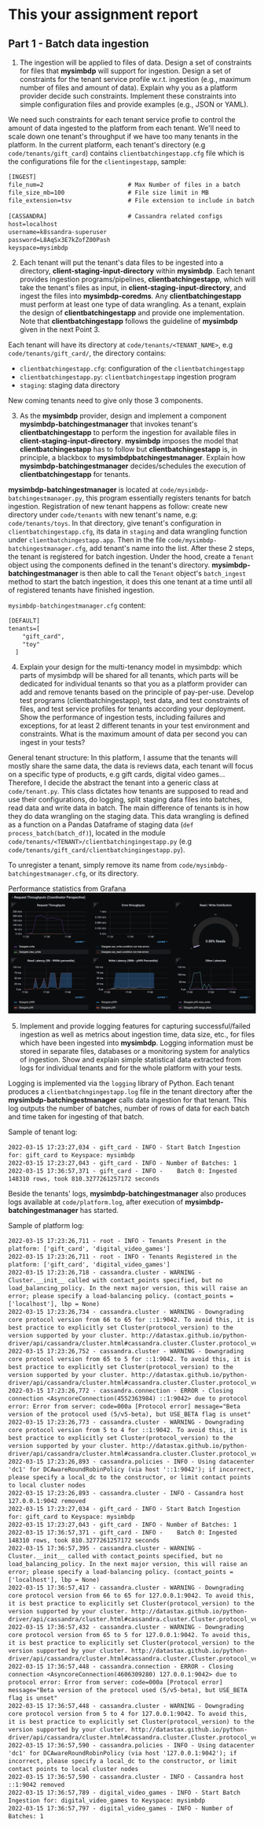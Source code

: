 # This your assignment report


## Part 1 - Batch data ingestion

1. The ingestion will be applied to files of data. Design a set of constraints for files that **mysimbdp** will support for ingestion.
Design a set of constraints for the tenant service profile w.r.t. ingestion (e.g., maximum number of files and amount of data).
Explain why you as a platform provider decide such constraints. Implement these constraints into simple configuration files
and provide examples (e.g., JSON or YAML).

We need such constraints for each tenant service profie to control the amount of data ingested to the platform from each tenant.
We'll need to scale down one tenant's throughput if we have too many tenants in the platform. In the current platform, each tenant's 
directory (e.g `code/tenants/gift_card`) contains `clientbatchingestapp.cfg` file which is the configurations file for the `clientingestapp`,
sample:

```
[INGEST]
file_num=2                        # Max Number of files in a batch
file_size_mb=100                  # File size limit in MB
file_extension=tsv                # File extension to include in batch

[CASSANDRA]                       # Cassandra related configs
host=localhost
username=k8ssandra-superuser
password=L8AqSx3E7kZofZ00Pash
keyspace=mysimbdp
```


2. Each tenant will put the tenant's data files to be ingested into a directory, **client-staging-input-directory** within **mysimbdp**.
Each tenant provides ingestion programs/pipelines, **clientbatchingestapp**, which will take the tenant's files as input, in
**client-staging-input-directory**, and ingest the files into **mysimbdp-coredms**. Any **clientbatchingestapp** must perform at
least one type of data wrangling. As a tenant, explain the design of **clientbatchingestapp** and provide one implementation.
Note that **clientbatchingestapp** follows the guideline of **mysimbdp** given in the next Point 3.

Each tenant will have its directory at `code/tenants/<TENANT_NAME>`, e.g `code/tenants/gift_card/`, the directory contains:

- `clientbatchingestapp.cfg`: configuration of the `clientbatchingestapp`
- `clientbatchingestapp.py`: `clientbatchingestapp` ingestion program
- `staging`: staging data directory

New coming tenants need to give only those 3 components.


3. As the **mysimbdp** provider, design and implement a component **mysimbdp-batchingestmanager** that invokes tenant's
**clientbatchingestapp** to perform the ingestion for available files in **client-staging-input-directory**. **mysimbdp** imposes the
model that **clientbatchingestapp** has to follow but **clientbatchingestapp** is, in principle, a blackbox to **mysimbdpbatchingestmanager**.
Explain how **mysimbdp-batchingestmanager** decides/schedules the execution of **clientbatchingestapp** for tenants. 


**mysimbdp-batchingestmanager** is located at `code/mysimbdp-batchingestmanager.py`, this program essentially registers tenants for batch ingestion.
Registration of new tenant happens as follow: create new directory under `code/tenants` with new tenant's name, e.g: `code/tenants/toys`. In that directory,
give tenant's configuration in `clientbatchingestapp.cfg`, its data in `staging` and data wrangling function under `clientbatchingestapp.app`. Then in the file
`code/mysimbdp-batchingestmanager.cfg`, add tenant's name into the list. After these 2 steps, the tenant is registered for batch ingestion. Under the hood,
create a `Tenant` object using the components defined in the tenant's directory. **mysimbdp-batchingestmanager** is then able to call the `Tenant` object's
`batch_ingest` method to start the batch ingestion, it does this one tenant at a time until all of registered tenants have finished ingestion.


`mysimbdp-batchingestmanager.cfg` content:
```
[DEFAULT]
tenants=[
    "gift_card",
    "toy"
  ]
```


4. Explain your design for the multi-tenancy model in mysimbdp: which parts of mysimbdp will be shared for all tenants,
which parts will be dedicated for individual tenants so that you as a platform provider can add and remove tenants based on
the principle of pay-per-use. Develop test programs (clientbatchingestapp), test data, and test constraints of files, and test
service profiles for tenants according your deployment. Show the performance of ingestion tests, including failures and
exceptions, for at least 2 different tenants in your test environment and constraints. What is the maximum amount of data
per second you can ingest in your tests?


General tenant structure: In this platform, I assume that the tenants will mostly share the same data, the data is reviews data,
each tenant will focus on a specific type of products, e.g gift cards, digital video games... Therefore, I decide the abstract the tenant
into a generic class at `code/tenant.py`. This class dictates how tenants are supposed to read and use their configurations, do logging, 
split staging data files into batches, read data and write data in batch. The main difference of tenants is in how they do data wrangling on
the staging data. This data wrangling is defined as a function on a Pandas Dataframe of staging data (`def process_batch(batch_df)`), located in the module 
`code/tenants/<TENANT>/clientbatchingingestapp.py` (e.g `code/tenants/gift_card/clientbatchingingestapp.py`). 

To unregister a tenant, simply remove its name from `code/mysimbdp-batchingestmanager.cfg`, or its directory.

Performance statistics from Grafana
![](/reports/images/performance.png)


5. Implement and provide logging features for capturing successful/failed ingestion as well as metrics about ingestion time,
data size, etc., for files which have been ingested into **mysimbdp**. Logging information must be stored in separate files,
databases or a monitoring system for analytics of ingestion. Show and explain simple statistical data extracted from logs for
individual tenants and for the whole platform with your tests.

Logging is implemented via the `logging` library of Python. Each tenant produces a `clientbatchngingestapp.log` file in the tenant directory
after the **mysimbdp-batchingestmanager** calls data ingestion for that tenant. This log outputs the number of batches, number of rows of data 
for each batch and time taken for ingesting of that batch.

Sample of tenant log:
```
2022-03-15 17:23:27,034 - gift_card - INFO - Start Batch Ingestion for: gift_card to Keyspace: mysimbdp
2022-03-15 17:23:27,043 - gift_card - INFO - Number of Batches: 1
2022-03-15 17:36:57,371 - gift_card - INFO - 	Batch 0: Ingested 148310 rows, took 810.3277261257172 seconds
```

Beside the tenants' logs, **mysimbdp-batchingestmanager** also produces logs available at `code/platform.log`, after execution of **mysimbdp-batchingestmanager**
has started.

Sample of platform log:
```
2022-03-15 17:23:26,711 - root - INFO - Tenants Present in the platform: ['gift_card', 'digital_video_games']
2022-03-15 17:23:26,711 - root - INFO - Tenants Registered in the platform: ['gift_card', 'digital_video_games']
2022-03-15 17:23:26,718 - cassandra.cluster - WARNING - Cluster.__init__ called with contact_points specified, but no load_balancing_policy. In the next major version, this will raise an error; please specify a load-balancing policy. (contact_points = ['localhost'], lbp = None)
2022-03-15 17:23:26,734 - cassandra.cluster - WARNING - Downgrading core protocol version from 66 to 65 for ::1:9042. To avoid this, it is best practice to explicitly set Cluster(protocol_version) to the version supported by your cluster. http://datastax.github.io/python-driver/api/cassandra/cluster.html#cassandra.cluster.Cluster.protocol_version
2022-03-15 17:23:26,752 - cassandra.cluster - WARNING - Downgrading core protocol version from 65 to 5 for ::1:9042. To avoid this, it is best practice to explicitly set Cluster(protocol_version) to the version supported by your cluster. http://datastax.github.io/python-driver/api/cassandra/cluster.html#cassandra.cluster.Cluster.protocol_version
2022-03-15 17:23:26,772 - cassandra.connection - ERROR - Closing connection <AsyncoreConnection(4552363984) ::1:9042> due to protocol error: Error from server: code=000a [Protocol error] message="Beta version of the protocol used (5/v5-beta), but USE_BETA flag is unset"
2022-03-15 17:23:26,773 - cassandra.cluster - WARNING - Downgrading core protocol version from 5 to 4 for ::1:9042. To avoid this, it is best practice to explicitly set Cluster(protocol_version) to the version supported by your cluster. http://datastax.github.io/python-driver/api/cassandra/cluster.html#cassandra.cluster.Cluster.protocol_version
2022-03-15 17:23:26,893 - cassandra.policies - INFO - Using datacenter 'dc1' for DCAwareRoundRobinPolicy (via host '::1:9042'); if incorrect, please specify a local_dc to the constructor, or limit contact points to local cluster nodes
2022-03-15 17:23:26,893 - cassandra.cluster - INFO - Cassandra host 127.0.0.1:9042 removed
2022-03-15 17:23:27,034 - gift_card - INFO - Start Batch Ingestion for: gift_card to Keyspace: mysimbdp
2022-03-15 17:23:27,043 - gift_card - INFO - Number of Batches: 1
2022-03-15 17:36:57,371 - gift_card - INFO - 	Batch 0: Ingested 148310 rows, took 810.3277261257172 seconds
2022-03-15 17:36:57,395 - cassandra.cluster - WARNING - Cluster.__init__ called with contact_points specified, but no load_balancing_policy. In the next major version, this will raise an error; please specify a load-balancing policy. (contact_points = ['localhost'], lbp = None)
2022-03-15 17:36:57,417 - cassandra.cluster - WARNING - Downgrading core protocol version from 66 to 65 for 127.0.0.1:9042. To avoid this, it is best practice to explicitly set Cluster(protocol_version) to the version supported by your cluster. http://datastax.github.io/python-driver/api/cassandra/cluster.html#cassandra.cluster.Cluster.protocol_version
2022-03-15 17:36:57,432 - cassandra.cluster - WARNING - Downgrading core protocol version from 65 to 5 for 127.0.0.1:9042. To avoid this, it is best practice to explicitly set Cluster(protocol_version) to the version supported by your cluster. http://datastax.github.io/python-driver/api/cassandra/cluster.html#cassandra.cluster.Cluster.protocol_version
2022-03-15 17:36:57,448 - cassandra.connection - ERROR - Closing connection <AsyncoreConnection(4606309280) 127.0.0.1:9042> due to protocol error: Error from server: code=000a [Protocol error] message="Beta version of the protocol used (5/v5-beta), but USE_BETA flag is unset"
2022-03-15 17:36:57,448 - cassandra.cluster - WARNING - Downgrading core protocol version from 5 to 4 for 127.0.0.1:9042. To avoid this, it is best practice to explicitly set Cluster(protocol_version) to the version supported by your cluster. http://datastax.github.io/python-driver/api/cassandra/cluster.html#cassandra.cluster.Cluster.protocol_version
2022-03-15 17:36:57,590 - cassandra.policies - INFO - Using datacenter 'dc1' for DCAwareRoundRobinPolicy (via host '127.0.0.1:9042'); if incorrect, please specify a local_dc to the constructor, or limit contact points to local cluster nodes
2022-03-15 17:36:57,590 - cassandra.cluster - INFO - Cassandra host ::1:9042 removed
2022-03-15 17:36:57,789 - digital_video_games - INFO - Start Batch Ingestion for: digital_video_games to Keyspace: mysimbdp
2022-03-15 17:36:57,797 - digital_video_games - INFO - Number of Batches: 1
```
